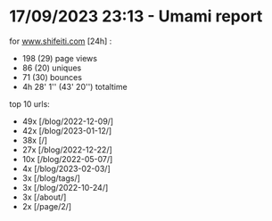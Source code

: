 # 17/09/2023 23:13 - Umami report
for www.shifeiti.com [24h] :

 - 198 (29) page views
 - 86 (20) uniques
 - 71 (30) bounces
 - 4h 28' 1'' (43' 20'') totaltime


top 10 urls:
 - 49x [/blog/2022-12-09/]
 - 42x [/blog/2023-01-12/]
 - 38x [/]
 - 27x [/blog/2022-12-22/]
 - 10x [/blog/2022-05-07/]
 - 4x [/blog/2023-02-03/]
 - 3x [/blog/tags/]
 - 3x [/blog/2022-10-24/]
 - 3x [/about/]
 - 2x [/page/2/]


